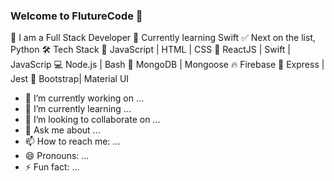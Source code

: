 ### Welcome to FlutureCode 👋

💪 I am a Full Stack Developer
🍎 Currently learning Swift
✅ Next on the list, Python
🛠 Tech Stack
👾 JavaScript | HTML | CSS
🐒 ReactJS | Swift | JavaScrip
💻 Node.js | Bash
🦊 MongoDB | Mongoose
🔥 Firebase
🚀 Express | Jest
🌷 Bootstrap| Material UI

- 🔭 I’m currently working on ...
- 🌱 I’m currently learning ...
- 👯 I’m looking to collaborate on ...
- 💬 Ask me about ...
- 📫 How to reach me: ...
- 😄 Pronouns: ...
- ⚡ Fun fact: ...
